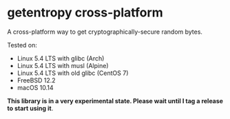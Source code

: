 # getentropy cross-platform

A cross-platform way to get cryptographically-secure random bytes.

Tested on:

- Linux 5.4 LTS with glibc (Arch)
- Linux 5.4 LTS with musl (Alpine)
- Linux 5.4 LTS with old glibc (CentOS 7)
- FreeBSD 12.2
- macOS 10.14

**This library is in a very experimental state. Please wait until I tag a
release to start using it**.
